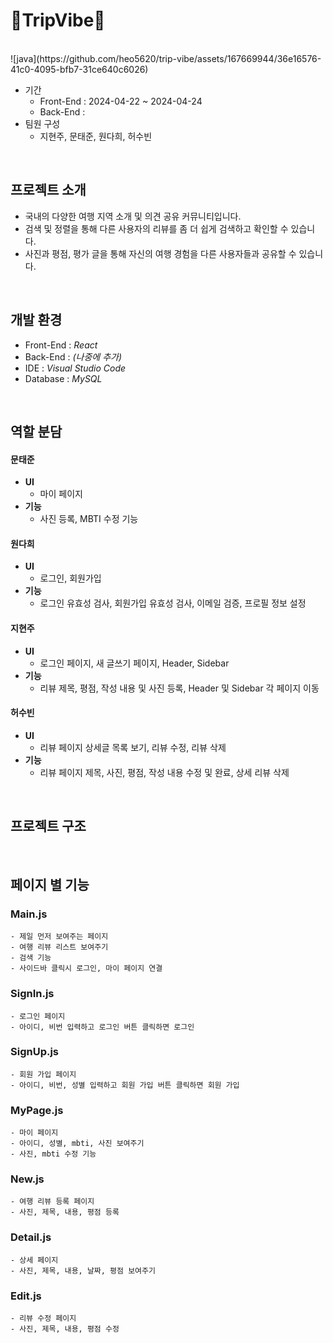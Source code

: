 # 🧳TripVibe🧳


<br>
![java](https://github.com/heo5620/trip-vibe/assets/167669944/36e16576-41c0-4095-bfb7-31ce640c6026)

- 기간
  - Front-End : 2024-04-22 ~ 2024-04-24
  - Back-End :
- 팀원 구성 <br>
  - 지현주, 문태준, 원다희, 허수빈


<br>


## 프로젝트 소개
- 국내의 다양한 여행 지역 소개 및 의견 공유 커뮤니티입니다.
- 검색 및 정렬을 통해 다른 사용자의 리뷰를 좀 더 쉽게 검색하고 확인할 수 있습니다.
- 사진과 평점, 평가 글을 통해 자신의 여행 경험을 다른 사용자들과 공유할 수 있습니다.


<br>


## 개발 환경
+ Front-End : *React*
+ Back-End : *(나중에 추가)*
+ IDE : *Visual Studio Code*
+ Database : *MySQL*


<br>


## 역할 분담


#### 문태준

- **UI**
  - 마이 페이지
- **기능**
  - 사진 등록, MBTI 수정 기능
    

#### 원다희

- **UI**
  - 로그인, 회원가입
- **기능**
  - 로그인 유효성 검사, 회원가입 유효성 검사, 이메일 검증, 프로필 정보 설정
    

#### 지현주

- **UI**
  - 로그인 페이지, 새 글쓰기 페이지, Header, Sidebar
- **기능**
  - 리뷰 제목, 평점, 작성 내용 및 사진 등록, Header 및 Sidebar 각 페이지 이동

#### 허수빈

- **UI**
  - 리뷰 페이지 상세글 목록 보기, 리뷰 수정, 리뷰 삭제
- **기능**
  - 리뷰 페이지 제목, 사진, 평점, 작성 내용 수정 및 완료, 상세 리뷰 삭제


<br>


## 프로젝트 구조


<br>


## 페이지 별 기능


### Main.js
    - 제일 먼저 보여주는 페이지
    - 여행 리뷰 리스트 보여주기
    - 검색 기능
    - 사이드바 클릭시 로그인, 마이 페이지 연결

### SignIn.js
    - 로그인 페이지
    - 아이디, 비번 입력하고 로그인 버튼 클릭하면 로그인

### SignUp.js
    - 회원 가입 페이지
    - 아이디, 비번, 성별 입력하고 회원 가입 버튼 클릭하면 회원 가입

### MyPage.js
    - 마이 페이지
    - 아이디, 성별, mbti, 사진 보여주기
    - 사진, mbti 수정 기능

### New.js
    - 여행 리뷰 등록 페이지
    - 사진, 제목, 내용, 평점 등록

### Detail.js
    - 상세 페이지
    - 사진, 제목, 내용, 날짜, 평점 보여주기

### Edit.js
    - 리뷰 수정 페이지
    - 사진, 제목, 내용, 평점 수정

